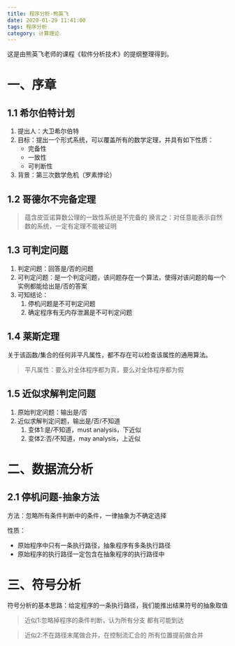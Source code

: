 ```yaml
---
title: 程序分析-熊英飞
date: 2020-01-29 11:41:00 
tags: 程序分析
category: 计算理论
---
```

这是由熊英飞老师的课程《软件分析技术》的提纲整理得到。

# 一、序章
## 1.1 希尔伯特计划

1. 提出人：大卫希尔伯特
2. 目标：提出一个形式系统，可以覆盖所有的数学定理，并具有如下性质：
    - 完备性
    - 一致性
    - 可判断性
3. 背景：第三次数学危机（罗素悖论）

## 1.2 哥德尔不完备定理

> 蕴含皮亚诺算数公理的一致性系统是不完备的
> 换言之：对任意能表示自然数的系统，一定有定理不能被证明

## 1.3 可判定问题

1. 判定问题：回答是/否的问题
2. 可判定问题：是一个判定问题，该问题存在一个算法，使得对该问题的每一个实例都能给出是/否的答案
3. 可知结论：
    1. 停机问题是不可判定问题
    2. 确定程序有无内存泄漏是不可判定问题

## 1.4 莱斯定理

关于该函数/集合的任何非平凡属性，都不存在可以检查该属性的通用算法。
> 平凡属性：要么对全体程序都为真，要么对全体程序都为假

## 1.5 近似求解判定问题

1. 原始判定问题：输出是/否
2. 近似求解判定问题，输出是/否/不知道
    1. 变体1:是/不知道，must analysis，下近似
    2. 变体2:否/不知道，may analysis，上近似

# 二、数据流分析
## 2.1 停机问题-抽象方法

方法：忽略所有条件判断中的条件，一律抽象为不确定选择

性质：
- 原始程序中只有一条执行路径，抽象程序有多条执行路径
- 原始程序的执行路径一定包含在抽象程序的执行路径中

# 三、符号分析

符号分析的基本思路：给定程序的一条执行路径，我们能推出结果符号的抽象取值
> 近似1:忽略掉程序的条件判断，认为所有分支 都有可能到达

> 近似2:不在路径末尾做合并，在控制流汇合的 所有位置提前做合并

